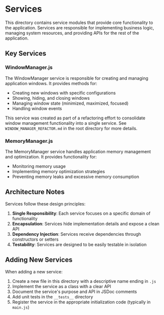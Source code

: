 # Services

This directory contains service modules that provide core functionality to the application. Services are responsible for implementing business logic, managing system resources, and providing APIs for the rest of the application.

## Key Services

### WindowManager.js

The WindowManager service is responsible for creating and managing application windows. It provides methods for:
- Creating new windows with specific configurations
- Showing, hiding, and closing windows
- Managing window state (minimized, maximized, focused)
- Handling window events

This service was created as part of a refactoring effort to consolidate window management functionality into a single service. See `WINDOW_MANAGER_REFACTOR.md` in the root directory for more details.

### MemoryManager.js

The MemoryManager service handles application memory management and optimization. It provides functionality for:
- Monitoring memory usage
- Implementing memory optimization strategies
- Preventing memory leaks and excessive memory consumption

## Architecture Notes

Services follow these design principles:
1. **Single Responsibility**: Each service focuses on a specific domain of functionality
2. **Encapsulation**: Services hide implementation details and expose a clean API
3. **Dependency Injection**: Services receive dependencies through constructors or setters
4. **Testability**: Services are designed to be easily testable in isolation

## Adding New Services

When adding a new service:
1. Create a new file in this directory with a descriptive name ending in `.js`
2. Implement the service as a class with a clear API
3. Document the service's purpose and API in JSDoc comments
4. Add unit tests in the `__tests__` directory
5. Register the service in the appropriate initialization code (typically in `main.js`) 